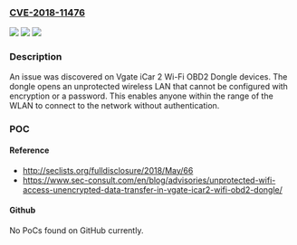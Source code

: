 ### [CVE-2018-11476](https://cve.mitre.org/cgi-bin/cvename.cgi?name=CVE-2018-11476)
![](https://img.shields.io/static/v1?label=Product&message=n%2Fa&color=blue)
![](https://img.shields.io/static/v1?label=Version&message=n%2Fa&color=blue)
![](https://img.shields.io/static/v1?label=Vulnerability&message=n%2Fa&color=brighgreen)

### Description

An issue was discovered on Vgate iCar 2 Wi-Fi OBD2 Dongle devices. The dongle opens an unprotected wireless LAN that cannot be configured with encryption or a password. This enables anyone within the range of the WLAN to connect to the network without authentication.

### POC

#### Reference
- http://seclists.org/fulldisclosure/2018/May/66
- https://www.sec-consult.com/en/blog/advisories/unprotected-wifi-access-unencrypted-data-transfer-in-vgate-icar2-wifi-obd2-dongle/

#### Github
No PoCs found on GitHub currently.

